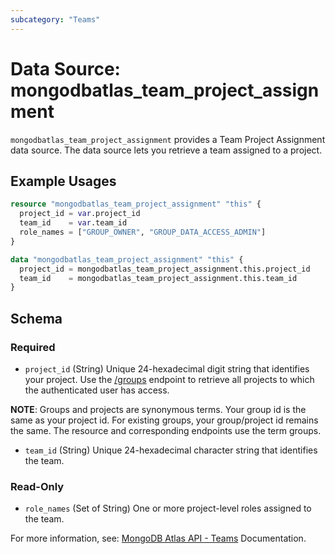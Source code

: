 ```yaml
---
subcategory: "Teams"
---
```


# Data Source: mongodbatlas_team_project_assignment

`mongodbatlas_team_project_assignment` provides a Team Project Assignment data source. The data source lets you retrieve a team assigned to a project.

## Example Usages

```terraform
resource "mongodbatlas_team_project_assignment" "this" {
  project_id = var.project_id
  team_id    = var.team_id
  role_names = ["GROUP_OWNER", "GROUP_DATA_ACCESS_ADMIN"]
}

data "mongodbatlas_team_project_assignment" "this" {
  project_id = mongodbatlas_team_project_assignment.this.project_id
  team_id    = mongodbatlas_team_project_assignment.this.team_id
}
```

<!-- schema generated by tfplugindocs -->
## Schema

### Required

- `project_id` (String) Unique 24-hexadecimal digit string that identifies your project. Use the [/groups](https://www.mongodb.com/docs/api/doc/atlas-admin-api-v2/operation/operation-listprojects) endpoint to retrieve all projects to which the authenticated user has access.

**NOTE**: Groups and projects are synonymous terms. Your group id is the same as your project id. For existing groups, your group/project id remains the same. The resource and corresponding endpoints use the term groups.
- `team_id` (String) Unique 24-hexadecimal character string that identifies the team.

### Read-Only

- `role_names` (Set of String) One or more project-level roles assigned to the team.

For more information, see: [MongoDB Atlas API - Teams](https://www.mongodb.com/docs/api/doc/atlas-admin-api-v2/operation/operation-getprojectteam) Documentation.
